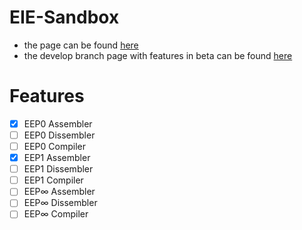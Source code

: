 # EIE-Sandbox
- the page can be found [here](https://www.eiebox.dev)
- the develop branch page with features in beta can be found [here](https://develop.eiebox.dev)
# Features
- [x] EEP0 Assembler
- [ ] EEP0 Dissembler
- [ ] EEP0 Compiler
- [x] EEP1 Assembler
- [ ] EEP1 Dissembler
- [ ] EEP1 Compiler
- [ ] EEP∞ Assembler
- [ ] EEP∞ Dissembler
- [ ] EEP∞ Compiler
